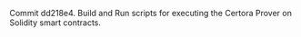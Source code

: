 Commit dd218e4.                    Build and Run scripts for executing the Certora Prover on Solidity smart contracts.